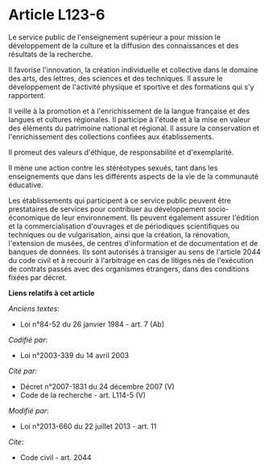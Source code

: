 # Article L123-6

Le service public de l'enseignement supérieur a pour mission le développement de la culture et la diffusion des connaissances
et des résultats de la recherche. 

Il favorise l'innovation, la création individuelle et collective dans le domaine des arts, des lettres, des sciences et des
techniques. Il assure le développement de l'activité physique et sportive et des formations qui s'y rapportent. 

Il veille à la promotion et à l'enrichissement de la langue française et des langues et cultures régionales. Il participe à
l'étude et à la mise en valeur des éléments du patrimoine national et régional. Il assure la conservation et l'enrichissement
des collections confiées aux établissements. 

Il promeut des valeurs d'éthique, de responsabilité et d'exemplarité. 

Il mène une action contre les stéréotypes sexués, tant dans les enseignements que dans les différents aspects de la vie de la
communauté éducative. 

Les établissements qui participent à ce service public peuvent être prestataires de services pour contribuer au développement
socio-économique de leur environnement. Ils peuvent également assurer l'édition et la commercialisation d'ouvrages et de
périodiques scientifiques ou techniques ou de vulgarisation, ainsi que la création, la rénovation, l'extension de musées, de
centres d'information et de documentation et de banques de données. Ils sont autorisés à transiger au sens de l'article 2044
du code civil et à recourir à l'arbitrage en cas de litiges nés de l'exécution de contrats passés avec des organismes
étrangers, dans des conditions fixées par décret.

**Liens relatifs à cet article**

_Anciens textes_:

  - Loi n°84-52 du 26 janvier 1984 - art. 7 (Ab)

_Codifié par_:

  - Loi n°2003-339 du 14 avril 2003

_Cité par_:

  - Décret n°2007-1831 du 24 décembre 2007 (V)
  - Code de la recherche - art. L114-5 (V)

_Modifié par_:

  - Loi n°2013-660 du 22 juillet 2013 - art. 11

_Cite_:

  - Code civil - art. 2044
